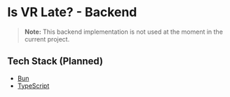 # Is VR Late? - Backend

> **Note:** This backend implementation is not used at the moment in the current project.

## Tech Stack (Planned)

- [Bun](https://bun.sh/)
- [TypeScript](https://www.typescriptlang.org/)
